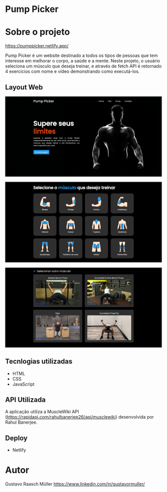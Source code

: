# Pump Picker

# Sobre o projeto

https://pumppicker.netlify.app/

Pump Picker é um website destinado a todos os tipos de pessoas que tem interesse em melhorar o corpo, a saúde e a mente. Neste projeto, o usuário seleciona um músculo que deseja treinar, e através de fetch API é retornado 4 exercícios com nome e vídeo demonstrando como executá-los.

## Layout Web
![Home](https://github.com/gustavormuller/pump-picker/blob/master/preview/home.png)

![Pick](https://github.com/gustavormuller/pump-picker/blob/master/preview/pick.png)

![Pump](https://github.com/gustavormuller/pump-picker/blob/master/preview/pump.png)

## Tecnlogias utilizadas

- HTML
- CSS
- JavaScript

## API Utilizada

A aplicação utiliza a MuscleWiki API (https://rapidapi.com/rahulbanerjee26/api/musclewiki) desenvolvida por Rahul Banerjee.

## Deploy

- Netlify

# Autor

Gustavo Raasch Müller
https://www.linkedin.com/in/gustavormuller/